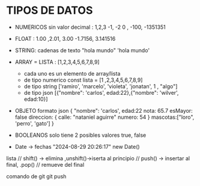 # TIPOS DE DATOS

 - NUMERICOS sin valor decimal
    : 1,2,3 -1, -2 0 , -100, -1351351
 - FLOAT
    : 1.00 ,2.01, 3.00 -1.7156, 3.141516
 

 - STRING: cadenas de texto "hola mundo" 'hola mundo'
 - ARRAY = LISTA : [1,2,3,4,5,6,7,8,9]
     - cada uno es un elemento de array/lista
     - de tipo numerico 
        const lista = [1 ,2,3,4,5,6,7,8,9]
     - de tipo string ['ramiro', 'marcelo', 'violeta', 'jonatan', 1 , "algo"] 
     - de tipo json [{"nombre": 'carlos', edad:22},{"nombre": 'wilver', edad:10}]

- OBJETO 
    formato json
        {
            "nombre": 'carlos',
            edad:22
            nota: 65.7
            esMayor: false
            direccion: {
                calle: "nataniel aguirre"
                numero: 54
            }
            mascotas:["loro", 'perro', 'gato']
        }
- BOOLEANOS
    solo tiene 2 posibles valores
        true, false

- Date -> fechas "2024-08-29 20:26:17"
    new Date()


lista
    // shift() -> elimina ,unshift()->iserta al principio
    // push() -> insertar al final, .pop() // remueve del final


comando de git
git push 